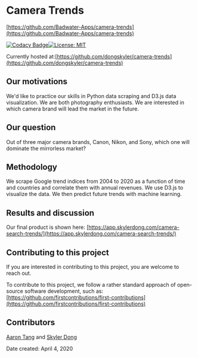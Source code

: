 # Camera Trends

[https://github.com/Badwater-Apps/camera-trends](https://github.com/Badwater-Apps/camera-trends)

[![Codacy Badge](https://api.codacy.com/project/badge/Grade/1080ad5cb7a246b3a1db78bd03645617)](https://www.codacy.com/gh/Badwater-Apps/camera-trends?utm_source=github.com&amp;utm_medium=referral&amp;utm_content=Badwater-Apps/camera-trends&amp;utm_campaign=Badge_Grade)[![License: MIT](https://img.shields.io/badge/License-MIT-yellow.svg)](https://opensource.org/licenses/MIT)

Currently hosted at:[https://github.com/dongskyler/camera-trends](https://github.com/dongskyler/camera-trends)

## Our motivations

We'd like to practice our skills in Python data scraping and D3.js data visualization. We are both photography enthusiasts. We are interested in which camera brand will lead the market in the future.

## Our question

Out of three major camera brands, Canon, Nikon, and Sony, which one
will dominate the mirrorless market?

## Methodology

We scrape Google trend indices from 2004 to 2020 as a function of time and countries and correlate them with annual revenues. We use D3.js to visualize the data. We then predict future trends with machine learning.

## Results and discussion

Our final product is shown here:
[https://app.skylerdong.com/camera-search-trends/](https://app.skylerdong.com/camera-search-trends/)

## Contributing to this project

If you are interested in contributing to this project, you are welcome
to reach out.

To contribute to this project, we follow a rather standard approach of open-source software development, such as: [https://github.com/firstcontributions/first-contributions](https://github.com/firstcontributions/first-contributions)

## Contributors

[Aaron Tang](https://github.com/tangaw) and [Skyler Dong](https://github.com/dongskyler)

Date created: April 4, 2020
